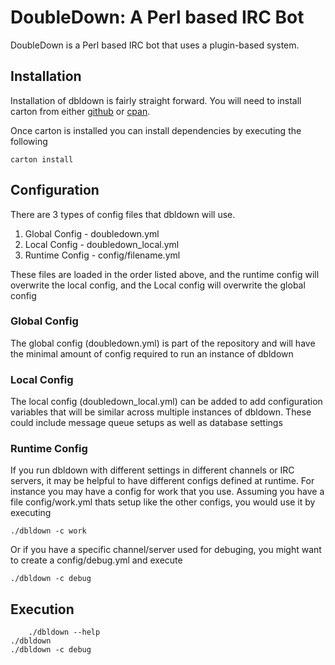 # DoubleDown: A Perl based IRC Bot #

DoubleDown is a Perl based IRC bot that uses a plugin-based system.


## Installation ##

Installation of dbldown is fairly straight forward.  You will need to install carton from either [github](https://github.com/miyagawa/carton) or [cpan](http://search.cpan.org/~miyagawa/Carton-v1.0.12/lib/Carton.pm).

Once carton is installed you can install dependencies by executing the following

    carton install

## Configuration ##

There are 3 types of config files that dbldown will use.

1. Global Config   - doubledown.yml
2. Local Config    - doubledown\_local.yml
3. Runtime Config  - config/filename.yml

These files are loaded in the order listed above, and the runtime config will overwrite the local config, and the Local config will overwrite the global config

### Global Config ###
The global config (doubledown.yml) is part of the repository and will have the minimal amount of config required to run an instance of dbldown

### Local Config ###
The local config (doubledown\_local.yml) can be added to add configuration variables that will be similar across multiple instances of dbldown.  These could include message queue setups as well as database settings

### Runtime Config ###
If you run dbldown with different settings in different channels or IRC servers, it may be helpful to have different configs defined at runtime.  For instance you may have a config for work that you use.  Assuming you have a file config/work.yml thats setup like the other configs, you would use it by executing

    ./dbldown -c work

Or if you have a specific channel/server used for debuging, you might want to create a config/debug.yml and execute

    ./dbldown -c debug

## Execution ##

		./dbldown --help
    ./dbldown
    ./dbldown -c debug
